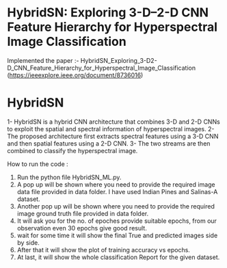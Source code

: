 # HybridSN: Exploring 3-D–2-D CNN Feature Hierarchy for Hyperspectral Image Classification

Implemented the paper :- HybridSN_Exploring_3-D2-D_CNN_Feature_Hierarchy_for_Hyperspectral_Image_Classification (https://ieeexplore.ieee.org/document/8736016)

# HybridSN
 1- HybridSN is a hybrid CNN architecture that combines 3-D and 2-D CNNs to exploit the spatial and spectral information of hyperspectral images. 
 2- The proposed architecture first extracts spectral features using a 3-D CNN and then spatial features using a 2-D CNN. 
 3- The two streams are then combined to classify the hyperspectral image.


How to run the code :
 
1. Run the python file HybridSN_ML.py.
2. A pop up will be shown where you need to provide the required image data file provided in data folder. I have used Indian Pines and Salinas-A dataset.
3. Another pop up will be shown where you need to provide the required image ground truth file provided in data folder.
3. It will ask you for the no. of epoches provide suitable epochs, from our observation even 30 epochs give good result.
4. wait for some time it will show the final True and predicted images side by side.
5. After that it will show the plot of training accuracy vs epochs.
6. At last, it will show the whole classification Report for the given dataset.
